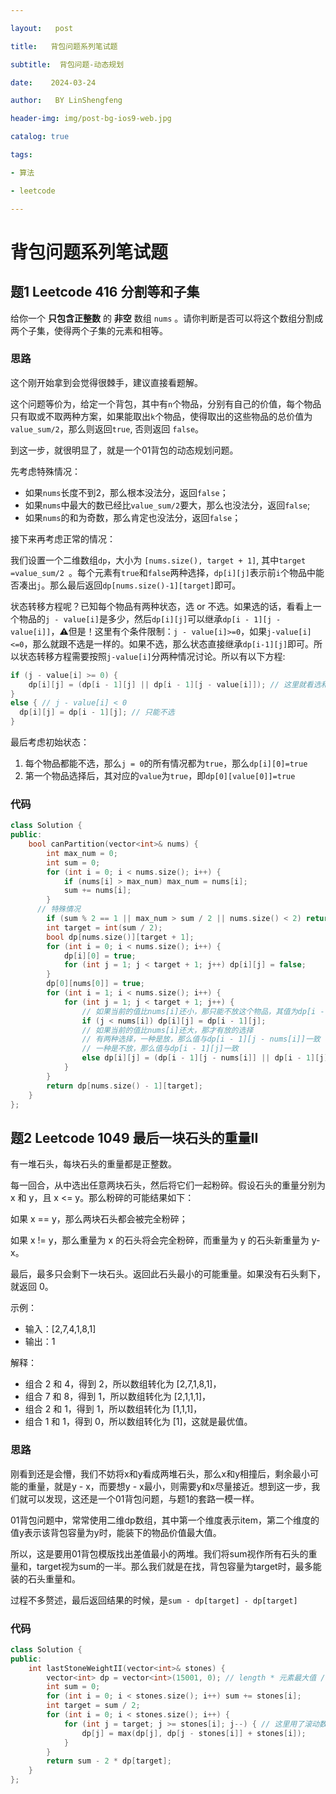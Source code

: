 ```yaml
---

layout:   post

title:   背包问题系列笔试题

subtitle:  背包问题-动态规划

date:    2024-03-24

author:   BY LinShengfeng

header-img: img/post-bg-ios9-web.jpg

catalog: true

tags:

- 算法

- leetcode

---
```


# 背包问题系列笔试题

## 题1 Leetcode 416 分割等和子集

给你一个 **只包含正整数** 的 **非空** 数组 `nums` 。请你判断是否可以将这个数组分割成两个子集，使得两个子集的元素和相等。

### 思路

这个刚开始拿到会觉得很棘手，建议直接看题解。

这个问题等价为，给定一个背包，其中有`n`个物品，分别有自己的价值，每个物品只有取或不取两种方案，如果能取出`k`个物品，使得取出的这些物品的总价值为 `value_sum/2`，那么则返回`true`, 否则返回 `false`。

到这一步，就很明显了，就是一个01背包的动态规划问题。

先考虑特殊情况：

- 如果`nums`长度不到2，那么根本没法分，返回`false`；
- 如果`nums`中最大的数已经比`value_sum/2`要大，那么也没法分，返回`false`;
- 如果`nums`的和为奇数，那么肯定也没法分，返回`false`；

接下来再考虑正常的情况：

我们设置一个二维数组`dp`，大小为 `[nums.size(), target + 1]`, 其中`target =value_sum/2 `。每个元素有`true`和`false`两种选择，`dp[i][j]`表示前`i`个物品中能否凑出`j`。那么最后返回`dp[nums.size()-1][target]`即可。

状态转移方程呢？已知每个物品有两种状态，选 or 不选。如果选的话，看看上一个物品的`j - value[i]`是多少，然后`dp[i][j]`可以继承`dp[i - 1][j - value[i]]`，⚠️但是！这里有个条件限制：`j - value[i]>=0`，如果`j-value[i]<=0`，那么就跟不选是一样的。如果不选，那么状态直接继承`dp[i-1][j]`即可。所以状态转移方程需要按照`j-value[i]`分两种情况讨论。所以有以下方程:

```c++
if (j - value[i] >= 0) {
	dp[i][j] = (dp[i - 1][j] || dp[i - 1][j - value[i]]); // 这里就看选和不选哪个是true
}
else { // j - value[i] < 0
  dp[i][j] = dp[i - 1][j]; // 只能不选
}
```

最后考虑初始状态：

1. 每个物品都能不选，那么`j = 0`的所有情况都为`true`，那么`dp[i][0]=true`
2. 第一个物品选择后，其对应的`value`为`true`，即`dp[0][value[0]]=true`

### 代码

```c++
class Solution {
public:
    bool canPartition(vector<int>& nums) {
        int max_num = 0;
        int sum = 0;
        for (int i = 0; i < nums.size(); i++) {
            if (nums[i] > max_num) max_num = nums[i];
            sum += nums[i];
        }
      // 特殊情况
        if (sum % 2 == 1 || max_num > sum / 2 || nums.size() < 2) return false;
        int target = int(sum / 2);
        bool dp[nums.size()][target + 1];
        for (int i = 0; i < nums.size(); i++) {
            dp[i][0] = true;
            for (int j = 1; j < target + 1; j++) dp[i][j] = false;
        }
        dp[0][nums[0]] = true;
        for (int i = 1; i < nums.size(); i++) {
            for (int j = 1; j < target + 1; j++) {
                // 如果当前的值比nums[i]还小，那只能不放这个物品，其值为dp[i - 1][j]
                if (j < nums[i]) dp[i][j] = dp[i - 1][j];
                // 如果当前的值比nums[i]还大，那才有放的选择
                // 有两种选择，一种是放，那么值与dp[i - 1][j - nums[i]]一致
                // 一种是不放，那么值与dp[i - 1][j]一致
                else dp[i][j] = (dp[i - 1][j - nums[i]] || dp[i - 1][j]);
            }
        }
        return dp[nums.size() - 1][target];
    }
};
```

## 题2 Leetcode 1049 最后一块石头的重量II

有一堆石头，每块石头的重量都是正整数。

每一回合，从中选出任意两块石头，然后将它们一起粉碎。假设石头的重量分别为 x 和 y，且 x <= y。那么粉碎的可能结果如下：

如果 x == y，那么两块石头都会被完全粉碎；

如果 x != y，那么重量为 x 的石头将会完全粉碎，而重量为 y 的石头新重量为 y-x。

最后，最多只会剩下一块石头。返回此石头最小的可能重量。如果没有石头剩下，就返回 0。

示例：

- 输入：[2,7,4,1,8,1]
- 输出：1

解释：

- 组合 2 和 4，得到 2，所以数组转化为 [2,7,1,8,1]，
- 组合 7 和 8，得到 1，所以数组转化为 [2,1,1,1]，
- 组合 2 和 1，得到 1，所以数组转化为 [1,1,1]，
- 组合 1 和 1，得到 0，所以数组转化为 [1]，这就是最优值。

### 思路

刚看到还是会懵，我们不妨将x和y看成两堆石头，那么x和y相撞后，剩余最小可能的重量，就是y - x，而要想y - x最小，则需要y和x尽量接近。想到这一步，我们就可以发现，这还是一个01背包问题，与题1的套路一模一样。

01背包问题中，常常使用二维dp数组，其中第一个维度表示item，第二个维度的值y表示该背包容量为y时，能装下的物品价值最大值。

所以，这是要用01背包模版找出差值最小的两堆。我们将sum视作所有石头的重量和，target视为sum的一半。那么我们就是在找，背包容量为target时，最多能装的石头重量和。

过程不多赘述，最后返回结果的时候，是`sum - dp[target] - dp[target]`

### 代码

```c++
class Solution {
public:
    int lastStoneWeightII(vector<int>& stones) {
        vector<int> dp = vector<int>(15001, 0); // length * 元素最大值 / 2 + 1
        int sum = 0;
        for (int i = 0; i < stones.size(); i++) sum += stones[i];
        int target = sum / 2;
        for (int i = 0; i < stones.size(); i++) {
            for (int j = target; j >= stones[i]; j--) { // 这里用了滚动数组的技巧
                dp[j] = max(dp[j], dp[j - stones[i]] + stones[i]);
            }
        }
        return sum - 2 * dp[target];
    }
};
```

